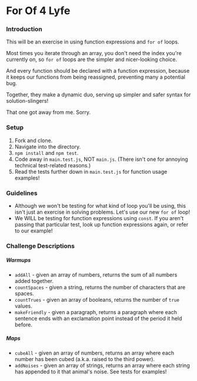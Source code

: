# For Of 4 Lyfe

### Introduction

This will be an exercise in using function expressions and `for of` loops.

Most times you iterate through an array, you don't need the index you're currently on, so `for of` loops are the simpler and nicer-looking choice.

And every function should be declared with a function expression, because it keeps our functions from being reassigned, preventing many a potential bug.

Together, they make a dynamic duo, serving up simpler and safer syntax for solution-slingers!

That one got away from me. Sorry.


### Setup

1. Fork and clone.
2. Navigate into the directory.
3. `npm install` and `npm test`.
4. Code away in `main.test.js`, NOT `main.js`. (There isn't one for annoying technical test-related reasons.)
5. Read the tests further down in `main.test.js` for function usage examples!


### Guidelines

* Although we won't be testing for what kind of loop you'll be using, this isn't just an exercise in solving problems. Let's use our new `for of` loop!
* We WILL be testing for function expressions using `const`. If you aren't passing that particular test, look up function expressions again, or refer to our example!


### Challenge Descriptions

##### Warmups

* `addAll` - given an array of numbers, returns the sum of all numbers added together.
* `countSpaces` - given a string, returns the number of characters that are spaces.
* `countTrues` - given an array of booleans, returns the number of `true` values.
* `makeFriendly` - given a paragraph, returns a paragraph where each sentence ends with an exclamation point instead of the period it held before.


##### Maps

* `cubeAll` - given an array of numbers, returns an array where each number has been cubed (a.k.a. raised to the third power).
* `addNoises` - given an array of strings, returns an array where each string has appended to it that animal's noise. See tests for examples!

